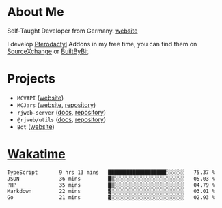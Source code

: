 # About Me

Self-Taught Developer from Germany. [website](https://rjansen.dev)

I develop [Pterodactyl](https://pterodactyl.io) Addons in my free time, you can find
them on [SourceXchange](https://www.sourcexchange.net/teams/356/profile) or [BuiltByBit](https://builtbybit.com/search/3078009).

# Projects

- `MCVAPI` ([website](https://versions.mcjars.app))
- `MCJars` ([website](https://mcjars.app), [repository](https://github.com/0x7d8/mcjar))
- `rjweb-server` ([docs](https://server.rjweb.dev), [repository](https://github.com/0x7d8/NPM_WEB-SERVER))
- `@rjweb/utils` ([docs](https://utils.rjweb.dev), [repository](https://github.com/0x7d8/rjweb-utils))
- `Bot` ([website](https://bot.rjns.dev))

# [Wakatime](https://wakatime.com/@0x7d8)

<!--START_SECTION:waka-->

```txt
TypeScript       9 hrs 13 mins   ███████████████████░░░░░░   75.37 %
JSON             36 mins         █▒░░░░░░░░░░░░░░░░░░░░░░░   05.03 %
PHP              35 mins         █▒░░░░░░░░░░░░░░░░░░░░░░░   04.79 %
Markdown         22 mins         ▓░░░░░░░░░░░░░░░░░░░░░░░░   03.01 %
Go               21 mins         ▓░░░░░░░░░░░░░░░░░░░░░░░░   02.93 %
```

<!--END_SECTION:waka-->
